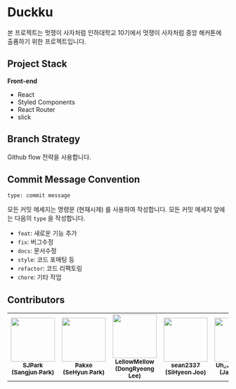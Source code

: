 # Duckku

본 프로젝트는 멋쟁이 사자처럼 인하대학교 10기에서 멋쟁이 사자처럼 중앙 해커톤에 출품하기 위한 프로젝트입니다.

## Project Stack

**Front-end**

- React
- Styled Components
- React Router
- slick

## Branch Strategy

Github flow 전략을 사용합니다.

## Commit Message Convention

```
type: commit message
```

모든 커밋 메세지는 명령문 (현재시제) 를 사용하여 작성합니다. 모든 커밋 메세지 앞에는 다음의 `type` 을 작성합니다.

- `feat`: 새로운 기능 추가
- `fix`: 버그수정
- `docs`: 문서수정
- `style`: 코드 포매팅 등
- `refactor`: 코드 리팩토링
- `chore`: 기타 작업

## Contributors

<table>
   <tr>
      <td align="center"><a href="https://github.com/pcpark98"><img src="https://avatars.githubusercontent.com/u/34507976?v=4" width="100px;" alt=""/><br /><sub><b>SJPark<br/>(Sangjun Park)</b></sub></a></td>
     <td align="center"><a href="https://github.com/pakxe"><img src="https://avatars.githubusercontent.com/u/64801796?v=4" width="100px;" alt=""/><br /><sub><b>Pakxe<br/>(SeHyun Park)</b></sub></a></td>
      <td align="center"><a href="https://github.com/LellowMellow"><img src="https://avatars.githubusercontent.com/u/79556112?v=4" width="100px;" alt=""/><br /><sub><b>LellowMellow<br/>(DongRyeong Lee)</b></sub></a></td>
      <td align="center"><a href="https://github.com/sean2337"><img src="https://avatars.githubusercontent.com/u/100525337?v=4" width="100px;" alt=""/><br /><sub><b>sean2337<br/>(SiHyeon Joo)</b></sub></a></td>
     <td align="center"><a href="https://github.com/jaeochoii"><img src="https://avatars.githubusercontent.com/u/103018984?v=4" width="100px;" alt=""/><br /><sub><b>Uh_JaeO_Neul<br/>(JaeO Choi)</b></sub></a></td>
     <td align="center"><a href="https://github.com/miiiirry"><img src="https://avatars.githubusercontent.com/u/103097820?v=4" width="100px;" alt=""/><br /><sub><b>miiiirry<br/>(miiiirry)</b></sub></a></td>
     <td align="center"><a href="https://github.com/Jaepill"><img src="https://avatars.githubusercontent.com/u/74667041?v=4" width="100px;" alt=""/><br /><sub><b>Jaepill<br/>(JaePill Han)</b></sub></a></td>
     <td align="center"><a href="https://github.com/sihyeon043"><img src="https://avatars.githubusercontent.com/u/96681950?v=4" width="100px;" alt=""/><br /><sub><b>sihyeon043<br/>(SiHyeon Lee)</b></sub></a></td>
   </tr>
</table>
